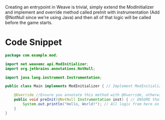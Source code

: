 Creating an entrypoint in Weave is trivial, simply extend the ModInitializer and implement and override method called preInit with instrumentation (Add @NotNull since we're using Java) and then all of that logic will be called before the game starts. <br >
# Code Snippet
```java
package com.example.mod;

import net.weavemc.api.ModInitializer;
import org.jetbrains.annotations.NotNull;

import java.lang.instrument.Instrumentation;

public class Main implements ModInitializer { // Implement ModInitializer!

    @Override //Ensure you annotate this method with @Override, otherwise it won't work.
    public void preInit(@NotNull Instrumentation inst) { // ENSURE that you use @NotNull, otherwise you'll probably crash.
        System.out.println("Hello, World!"); // All logic from here on is called before the game starts.
    }
}
```
